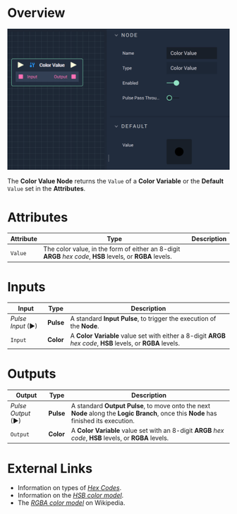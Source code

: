 # Overview

![The Color Value Node.](../../.gitbook/assets/colorvalue.png)

The **Color Value Node** returns the `Value` of a **Color Variable** or the **Default** `Value` set in the **Attributes**.

# Attributes

|Attribute|Type|Description|
|---|---|---|
|`Value`|The color value, in the form of either an 8-digit **ARGB** *hex code*, **HSB** levels, or **RGBA** levels.

# Inputs

|Input|Type|Description|
|---|---|---|
|*Pulse Input* (►)|**Pulse**|A standard **Input Pulse**, to trigger the execution of the **Node**.|
|`Input`|**Color**|A **Color Variable** value set with either a 8-digit **ARGB** *hex code*, **HSB** levels, or **RGBA** levels.|

# Outputs

|Output|Type|Description|
|---|---|---|
|*Pulse Output* (►)|**Pulse**|A standard **Output Pulse**, to move onto the next **Node** along the **Logic Branch**, once this **Node** has finished its execution.|
|`Output`|**Color**|A **Color Variable** value set with an 8-digit **ARGB** *hex code*, **HSB** levels, or **RGBA** levels.|


# External Links

* Information on types of [*Hex Codes*](https://www.color-hex.com/).
* Information on the [*HSB color model*](http://teemutalja.com/blog/hsb-color-model-visual-guide/).
* The [*RGBA color model*](https://en.wikipedia.org/wiki/RGBA_color_model) on Wikipedia. 